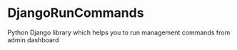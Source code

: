 # DjangoRunCommands
Python Django library which helps you to run management commands from admin dashboard
